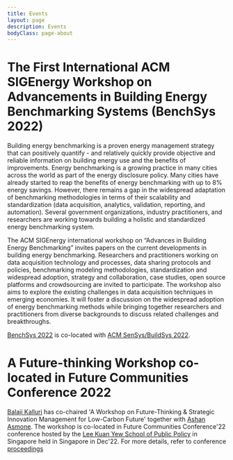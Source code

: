 ```yaml
---
title: Events
layout: page
description: Events
bodyClass: page-about
---
```


# The First International ACM SIGEnergy Workshop on Advancements in Building Energy Benchmarking Systems (BenchSys 2022)
Building energy benchmarking is a proven energy management strategy that can positively quantify - and relatively quickly provide objective and reliable information on building energy use and the benefits of improvements. Energy benchmarking is a growing practice in many cities across the world as part of the energy disclosure policy. Many cities have already started to reap the benefits of energy benchmarking with up to 8% energy savings. However, there remains a gap in the widespread adaptation of benchmarking methodologies in terms of their scalability and standardization (data acquisition, analytics, validation, reporting, and automation). Several government organizations, industry practitioners, and researchers are working towards building a holistic and standardized energy benchmarking system.

The ACM SIGEnergy international workshop on “Advances in Building Energy Benchmarking” invites papers on the current developments in building energy benchmarking. Researchers and practitioners working on data acquisition technology and processes, data sharing protocols and policies, benchmarking modeling methodologies, standardization and widespread adoption, strategy and collaboration, case studies, open source platforms and crowdsourcing are invited to participate. The workshop also aims to explore the existing challenges in data acquisition techniques in emerging economies. It will foster a discussion on the widespread adoption of energy benchmarking methods while bringing together researchers and practitioners from diverse backgrounds to discuss related challenges and breakthroughs.

[BenchSys 2022](https://benchsys.github.io/2022/) is co-located with [ACM SenSys/BuildSys 2022](https://buildsys.acm.org/2022/).

# A Future-thinking Workshop co-located in Future Communities Conference 2022
[Balaji Kalluri](https://www.linkedin.com/in/dr-balaji-kalluri-phd-a95a4931/?originalSubdomain=in) has co-chaired 'A Workshop on Future-Thinking & Strategic Innovation Management for Low-Carbon Future' together with [Ashan Asmone](https://www.linkedin.com/in/ashan-asmone/). The workshop is co-located in Future Communities Conference'22 conference hosted by the [Lee Kuan Yew School of Public Policy](https://lkyspp.nus.edu.sg/executive-education/) in Singapore held in Singapore in Dec'22. For more details, refer to conference [proceedings](https://www.linkedin.com/posts/lkysppee_lkyspp-futures-community-conference-2022-activity-7015914411445948416-68QS?utm_source=share&utm_medium=member_desktop) 
